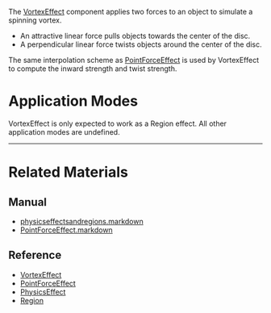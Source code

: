 The [VortexEffect](https://github.com/zeroengineteam/ZeroDocs/blob/master/code_reference/class_reference/VortexEffect.markdown) component applies two forces to an object to simulate a spinning vortex.
 - An attractive linear force pulls objects towards the center of the disc.
 - A perpendicular  linear force twists objects around the center of the disc.

The same interpolation scheme as [PointForceEffect](https://github.com/zeroengineteam/ZeroDocs/blob/master/zero_editor_documentation/zeromanual/physics/physicseffectsandregions/PointForceEffect.markdown) is used by VortexEffect to compute the inward strength and twist strength.

 #  Application Modes
VortexEffect is only expected to work as a Region effect. All other application modes are undefined.

---
 #  Related Materials
 ##  Manual
- [physicseffectsandregions.markdown](https://github.com/zeroengineteam/ZeroDocs/blob/master/zero_editor_documentation/zeromanual/physics/physicseffectsandregions.markdown)
- [PointForceEffect.markdown](https://github.com/zeroengineteam/ZeroDocs/blob/master/zero_editor_documentation/zeromanual/physics/physicseffectsandregions/PointForceEffect.markdown)

 ##  Reference
- [VortexEffect](https://github.com/zeroengineteam/ZeroDocs/blob/master/code_reference/class_reference/VortexEffect.markdown)
- [PointForceEffect](https://github.com/zeroengineteam/ZeroDocs/blob/master/code_reference/class_reference/PointForceEffect.markdown)
- [PhysicsEffect](https://github.com/zeroengineteam/ZeroDocs/blob/master/code_reference/class_reference/PhysicsEffect.markdown)
- [Region](https://github.com/zeroengineteam/ZeroDocs/blob/master/code_reference/class_reference/Region.markdown) 

 
